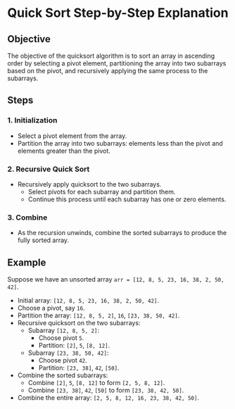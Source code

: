 # Quick Sort Step-by-Step Explanation

## Objective

The objective of the quicksort algorithm is to sort an array in ascending order by selecting a pivot element, partitioning the array into two subarrays based on the pivot, and recursively applying the same process to the subarrays.

## Steps

### 1. Initialization

-   Select a pivot element from the array.
-   Partition the array into two subarrays: elements less than the pivot and elements greater than the pivot.

### 2. Recursive Quick Sort

-   Recursively apply quicksort to the two subarrays.
    -   Select pivots for each subarray and partition them.
    -   Continue this process until each subarray has one or zero elements.

### 3. Combine

-   As the recursion unwinds, combine the sorted subarrays to produce the fully sorted array.

## Example

Suppose we have an unsorted array `arr = [12, 8, 5, 23, 16, 38, 2, 50, 42]`.

-   Initial array: `[12, 8, 5, 23, 16, 38, 2, 50, 42]`.
-   Choose a pivot, say `16`.
-   Partition the array: `[12, 8, 5, 2]`, `16`, `[23, 38, 50, 42]`.
-   Recursive quicksort on the two subarrays:
    -   Subarray `[12, 8, 5, 2]`:
        -   Choose pivot `5`.
        -   Partition: `[2]`, `5`, `[8, 12]`.
    -   Subarray `[23, 38, 50, 42]`:
        -   Choose pivot `42`.
        -   Partition: `[23, 38]`, `42`, `[50]`.
-   Combine the sorted subarrays:
    -   Combine `[2]`, `5`, `[8, 12]` to form `[2, 5, 8, 12]`.
    -   Combine `[23, 38]`, `42`, `[50]` to form `[23, 38, 42, 50]`.
-   Combine the entire array: `[2, 5, 8, 12, 16, 23, 38, 42, 50]`.
